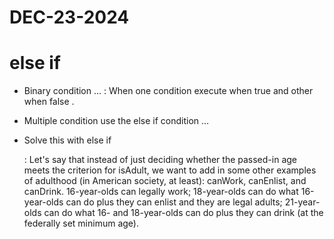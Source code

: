 # DEC-23-2024

# else if 
- Binary condition ... : When one condition execute when true and other when false .
- Multiple condition use the else if condition ...
- Solve this with else if 
  
   : Let's say that instead of just deciding whether the passed-in age meets the criterion for isAdult, we want to add in some other examples of adulthood (in American society, at least): canWork, canEnlist, and canDrink. 16-year-olds can legally work; 18-year-olds can do what 16-year-olds can do plus they can enlist and they are legal adults; 21-year-olds can do what 16- and 18-year-olds can do plus they can drink (at the federally set minimum age).